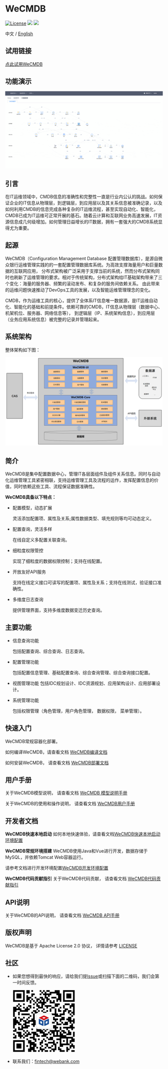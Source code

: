 # WeCMDB

[![License](https://img.shields.io/badge/License-Apache%202.0-blue.svg)](https://opensource.org/licenses/Apache-2.0)
![](https://img.shields.io/badge/language-java-orange.svg)
![](https://img.shields.io/badge/language-vue-green.svg)

中文 / [English](README_EN.md)

## 试用链接
[点此试用WeCMDB](http://106.53.80.138/cmdb/index.html#/)<br>

## 功能演示
<img src="./cmdb-wiki/docs/manual/images/ci-data-management.gif" />

## 引言
在IT运维领域中，CMDB信息的准确性和完整性一直是行业内公认的挑战。如何保证企业的IT信息从物理层，到逻辑层，到应用层以及其关系信息被准确记录，以及如何利用CMDB的信息完成各种复杂的IT运维流程，甚至实现自动化、智能化，CMDB已成为IT运维可正常开展的基石。随着云计算和互联网业务高速发展，IT资源信息成几何级增加。如何管理日益增长的IT数据，拥有一套强大的CMDB系统显得尤为重要。

## 起源
WeCMDB（Configuration Management Database 配置管理数据库），是源自微众银行运维管理实践的的一套配置管理数据库系统。为高效支撑海量用户和巨量数据的互联网应用，
分布式架构被广泛采用于支撑当前的系统，然而分布式架构同时也刷新了运维管理的要求。相对于传统架构，分布式架构给IT基础架构带来了三个变化：海量的服务器、频繁的滚动发布、和复杂的服务间依赖关系。
由此带来的运维问题快速推动了DevOps工具的发展，以及智能运维管理理念的变化。

CMDB，作为运维工具的核心，提供了全体系IT信息唯一数据源，是IT运维自动化、智能化的基础和前提条件。依赖可靠的CMDB，IT信息从物理层（数据中心、机架机位、服务器、网络信息等），
到逻辑层（IP、系统架构信息），到应用层（业务应用系统信息）被完整的记录并管理起来。

## 系统架构
整体架构如下图：

![WeCMDB系统架构](cmdb-wiki/images/wecmdb_arch_cn.png) 


## 简介
WeCMDB是集中配置数据中心，管理IT各层面组件及组件关系信息。同时与自动化运维管理工具紧密相联，支持运维管理工具及流程的运作，发挥配置信息的价值，同时依赖这些工具、流程保证数据准确性。

**WeCMDB具备以下特点：**

- 配置模型，动态扩展
	
	灵活添加配置项、属性及关系;属性数据类型、填充规则等均可动态定义。

- 配置查询，灵活多样
	
	在线自定义多配置关联查询。

- 细粒度权限管控
	
	实现了细粒度的数据权限控制；支持在线配置。

- 开放友好API服务
	
	支持在线定义接口可读写的配置项、属性及关系；支持在线测试，验证接口准确性。

- 多维度日志查询
	
	提供管理界面，支持多维度数据变迁历史查询。

## 主要功能
- 信息查询功能

	包括配置查询、综合查询、日志查询。

- 配置管理功能

	包括配置信息管理、基础配置查询、综合查询管理、综合查询接口配置。

- 视图管理功能
    包括IDC规划设计、IDC资源规划、应用架构设计、应用部署设计。

- 系统管理功能

	包括权限管理（角色管理，用户角色管理， 数据权限， 菜单管理）。

## 快速入门
WeCMDB常规容器化部署。

如何编译WeCMDB，请查看文档
[WeCMDB编译文档](cmdb-wiki/docs/install/wecmdb_compile_guide.md)

如何安装WeCMDB， 请查看文档
[WeCMDB部署文档](cmdb-wiki/docs/install/wecmdb_install_guide.md)

## 用户手册
关于WeCMDB模型说明， 请查看文档
[WeCMDB 模型说明手册](cmdb-wiki/docs/manual/wecmdb_model_guide.md)

关于WeCMDB的使用和操作说明， 请查看文档
[WeCMDB用户手册](cmdb-wiki/docs/manual/wecmdb_user_guide.md)

## 开发者文档
**WeCMDB快速本地启动**
如何本地快速体验，请查看文档[WeCMDB快速本地启动环境配置](cmdb-wiki/docs/developer/wecmdb_local_standalone_guide.md)

**WeCMDB常规环境搭建**
WeCMDB使用Java和Vue进行开发，数据存储于MySQL，并依赖Tomcat Web容器运行。

请参考文档进行开发环境配置[WeCMDB开发环境配置](cmdb-wiki/docs/developer/wecmdb_developer_guide.md)

**WeCMDB代码贡献指引**
关于WeCMDB代码贡献， 请查看文档
[WeCMDB代码贡献指引](cmdb-wiki/docs/developer/code_contributors_submit_guide.md)

## API说明
关于WeCMDB的API说明， 请查看文档
[WeCMDB API手册](cmdb-wiki/docs/api/wecmdb_api_guide.md)

## 版权声明
WeCMDB是基于 Apache License 2.0 协议， 详情请参考
[LICENSE](LICENSE)

## 社区
- 如果您想得到最快的响应，请给我们提[Issue](https://github.com/WeBankPartners/we-cmdb/issues/new/choose)或扫描下面的二维码，我们会第一时间反馈。

	<div align="left">
	<img src="cmdb-wiki/images/wecube_qr_code.png"  height="200" width="200">
	</div>


- 联系我们：fintech@webank.com
